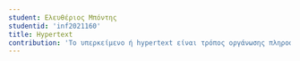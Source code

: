 ```yaml
---
student: Ελευθέριος Μπόντης
studentid: 'inf2021160'
title: Hypertext
contribution: 'Το υπερκείμενο ή hypertext είναι τρόπος οργάνωσης πληροφοριών. Το υπερκείμενο θεωρείται μη γραμμικό κείμενο σε αντίθεση με το βιβλίο που θεωρείται γραμμικό. Η γραμμικότητα του βιβλίου έγκειται στο γεγονός ότι ο αναγνώστης οφείλει να διαβάζει τη μία σελίδα (ή παράγραφο) μετά την άλλη προκειμένου να κατανοήσει το περιεχόμενό του, δίχως να του δίδεται η δυνατότητα να «πλοηγείται» ελεύθερα εντός αυτού. Ο αναγνώστης έτσι αναγκάζεται να υπακούσει στους περιορισμούς που επιβάλλει ο συγγραφέας και το βιβλίο ως μέσο. Το υπερκείμενο ως μέσο έρχεται να ξεπεράσει τους περιορισμούς αυτούς επιτρέποντας την ελεύθερη πλοήγηση του αναγνώστη. Η πλοήγηση επιτυγχάνεται με την χρήση υπερσυνδέσμων. Επειδή οι υπερσύνδεσμοι αποτελούν τον κύριο μηχανισμό απόκλισης από τη γραμμικότητα αποτελούν θεμελιώδη έννοια στο υπερκείμενο. Ο Παγκόσμιος Ιστός χτίστηκε πάνω στις ιδέες του υπερκειμένου και αποτελεί μία ενσάρκωση (υλοποίηση) τέτοιου τρόπου διασύνδεσης και οργάνωσης πληροφοριών.'
---
```

